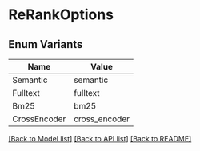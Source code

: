 # ReRankOptions

## Enum Variants

| Name | Value |
|---- | -----|
| Semantic | semantic |
| Fulltext | fulltext |
| Bm25 | bm25 |
| CrossEncoder | cross_encoder |


[[Back to Model list]](../README.md#documentation-for-models) [[Back to API list]](../README.md#documentation-for-api-endpoints) [[Back to README]](../README.md)


